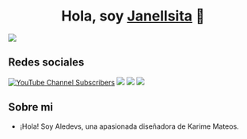 <div align="center">
<h1 align="center">Hola, soy <a href="https://aristi.dev">Janellsita</a> 👋</h1>
</div>
<img src="![Uploading Banner para YouTube Vlog semanal Danish pastel Rosa.png…]()
">

## Redes sociales
[![YouTube Channel Subscribers](https://img.shields.io/youtube/channel/subscribers/UC-52gmBzNPozCKJrOOMdEMg)](https://youtube.com/@aledevs-u2g?si=WCsFHhPxd7J3gBaf)
<a herf="https://www.instagram.com/alesita17_/?hl=es">
  <img src="https://img.shields.io/badge/Instagram-%23E4405F.svg?style=for-the-badge&logo=Instagram&logoColor=white">
  </a>
  <a herf="https://www.facebook.com/aalejandra.cruz0?locale=es_LA">
  <img src="https://img.shields.io/badge/Facebook-%231877F2.svg?style=for-the-badge&logo=Facebook&logoColor=white">
  </a>
  <a herf="https://www.facebook.com/aalejandra.cruz0?locale=es_LA">
  <img src="https://img.shields.io/badge/WhatsApp-25D366?style=for-the-badge&logo=whatsapp&logoColor=white">
  </a>

## Sobre mi

- ¡Hola! Soy Aledevs, una apasionada diseñadora de
Karime Mateos.
